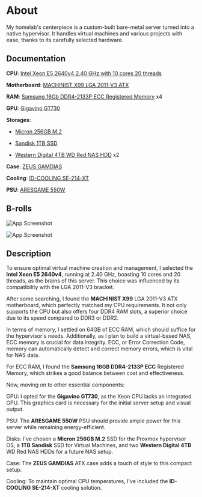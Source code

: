 
# About

My homelab's centerpiece is a custom-built bare-metal server turned into a native hypervisor. It handles virtual machines and various projects with ease, thanks to its carefully selected hardware.

## Documentation

**CPU**: [Intel Xeon E5 2640v4 2.40 GHz with 10 cores 20 threads](https://www.intel.com/content/www/us/en/products/sku/92984/intel-xeon-processor-e52640-v4-25m-cache-2-40-ghz/specifications.html)

**Motherboard**: [MACHINIST X99 LGA 2011-V3 ATX](https://www.amazon.com/MACHINIST-Motherboard-Support-Channel-X99-RS9/dp/B09X1JGMXN?th=1)

**RAM**: [Samsung 16Gb DDR4-2133P ECC Registered Memory](https://www.amazon.com/Samsung-Pc4-17000P-Ddr4-2133P-Registered-Memory/dp/B00UBHSH0W) x4

**GPU**: [Gigavino GT730](https://www.amazon.com/Gigavino-GT730-GeforceHDMI-Tarjeta-510054/dp/B0B5ZNN2CQ)

**Storages**: 

* [Micron 256GB M.2]()

* [Sandisk 1TB SSD](https://www.amazon.com/gp/product/B01F9G43WU/ref=ppx_yo_dt_b_search_asin_title?ie=UTF8&th=1)

* [Western Digital 4TB WD Red NAS HDD](https://www.westerndigital.com/products/internal-drives/wd-red-sata-hdd?sku=WD20EFAX) x2



**Case**: [ZEUS GAMDIAS](https://www.gamdias.com/en/component/case/TALOS_E3_WH)

**Cooling**: [ID-COOLING SE-214-XT](https://www.idcooling.com/Product/detail/id/276/name/SE-214-XT%20ARGB)

**PSU**: [ARESGAME 550W](https://www.amazon.com/ARESGAME-Supply-80Plus-Bronze-Non-Modular/dp/B09Y826BQ4?th=1)

## B-rolls

![App Screenshot](https://nhatblog.com/wp-content/uploads/2023/01/DSC00372-768x577.jpg)

![App Screenshot](https://nhatblog.com/wp-content/uploads/2023/01/DSC00379-768x577.jpg)

## Description

To ensure optimal virtual machine creation and management, I selected the __Intel Xeon E5 2640v4__, running at 2.40 GHz, boasting 10 cores and 20 threads, as the brains of this server. This choice was influenced by its compatibility with the LGA 2011-V3 bracket. 

After some searching, I found the __MACHINIST X99__ LGA 2011-V3 ATX motherboard, which perfectly matched my CPU requirements. It not only supports the CPU but also offers four DDR4 RAM slots, a superior choice due to its speed compared to DDR3 or DDR2.

In terms of memory, I settled on 64GB of ECC RAM, which should suffice for the hypervisor's needs. Additionally, as I plan to build a virtual-based NAS, ECC memory is crucial for data integrity. ECC, or Error Correction Code, memory can automatically detect and correct memory errors, which is vital for NAS data.

For ECC RAM, I found the __Samsung 16GB DDR4-2133P ECC__ Registered Memory, which strikes a good balance between cost and effectiveness.

Now, moving on to other essential components:

GPU: I opted for the __Gigavino GT730__, as the Xeon CPU lacks an integrated GPU. This graphics card is necessary for the initial server setup and visual output.

PSU: The __ARESGAME 550W__ PSU should provide ample power for this server while remaining energy-efficient.

Disks: I've chosen a __Micron 256GB M.2__ SSD for the Proxmox hypervisor OS, a __1TB Sandisk__ SSD for Virtual Machines, and two __Western Digital 4TB__ WD Red NAS HDDs for a future NAS setup.

Case: The __ZEUS GAMDIAS__ ATX case adds a touch of style to this compact setup.

Cooling: To maintain optimal CPU temperatures, I've included the __ID-COOLING SE-214-XT__ cooling solution.

